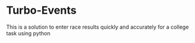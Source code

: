 # Turbo-Events
This is a solution to enter race results quickly and accurately for a college task using python

